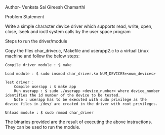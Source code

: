 Author- Venkata Sai Gireesh Chamarthi

Problem Statement

Write a simple character device driver which supports read, write, open, close, lseek and ioctl system calls by the user space program

Steps to run the driver/module

Copy the files char_driver.c, Makefile and userapp2.c to a virtual Linux machine and follow the below steps:

    Compile driver module : $ make

    Load module : $ sudo insmod char_driver.ko NUM_DEVICES=<num_devices>

    Test driver :
        Compile userapp : $ make app
        Run userapp : $ sudo ./userapp <device_number> where device_number identifies the id number of the device to be tested.
        Note : userapp has to be executed with sudo privilege as the device files in /dev/ are created in the driver with root privileges.

    Unload module : $ sudo rmmod char_driver

The binaries provided are the result of executing the above instructions. They can be used to run the module.
